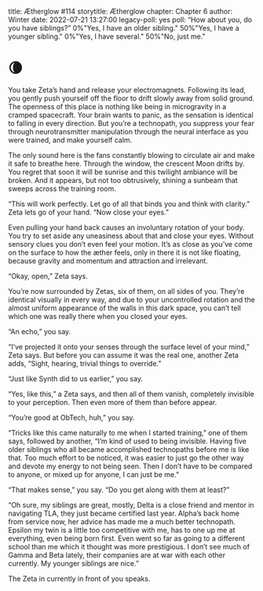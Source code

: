 title: Ætherglow #114
storytitle: Ætherglow 
chapter: Chapter 6
author: Winter
date: 2022-07-21 13:27:00
legacy-poll: yes
poll: “How about you, do you have siblings?”
      0%"Yes, I have an older sibling."
      50%"Yes, I have a younger sibling."
      0%"Yes, I have several."
      50%"No, just me."


🌘
=

You take Zeta’s hand and release your electromagnets. Following its lead, you gently push yourself off the floor to drift slowly away from solid ground. The openness of this place is nothing like being in microgravity in a cramped spacecraft. Your brain wants to panic, as the sensation is identical to falling in every direction. But you’re a technopath, you suppress your fear through neurotransmitter manipulation through the neural interface as you were trained, and make yourself calm.

The only sound here is the fans constantly blowing to circulate air and make it safe to breathe here. Through the window, the crescent Moon drifts by. You regret that soon it will be sunrise and this twilight ambiance will be broken. And it appears, but not too obtrusively, shining a sunbeam that sweeps across the training room.

“This will work perfectly. Let go of all that binds you and think with clarity.” Zeta lets go of your hand. “Now close your eyes.”

Even pulling your hand back causes an involuntary rotation of your body. You try to set aside any uneasiness about that and close your eyes. Without sensory clues you don’t even feel your motion. It’s as close as you’ve come on the surface to how the æther feels, only in there it is not like floating, because gravity and momentum and attraction and irrelevant.

“Okay, open,” Zeta says.

You’re now surrounded by Zetas, six of them, on all sides of you. They’re identical visually in every way, and due to your uncontrolled rotation and the almost uniform appearance of the walls in this dark space, you can’t tell which one was really there when you closed your eyes.

“An echo,” you say.

“I’ve projected it onto your senses through the surface level of your mind,” Zeta says. But before you can assume it was the real one, another Zeta adds, “Sight, hearing, trivial things to override.”

“Just like Synth did to us earlier,” you say.

“Yes, like this,” a Zeta says, and then all of them vanish, completely invisible to your perception. Then even more of them than before appear.

“You’re good at ObTech, huh,” you say.

“Tricks like this came naturally to me when I started training,” one of them says, followed by another, “I’m kind of used to being invisible. Having five older siblings who all became accomplished technopaths before me is like that. Too much effort to be noticed, it was easier to just go the other way and devote my energy to not being seen. Then I don’t have to be compared to anyone, or mixed up for anyone, I can just be me.”

“That makes sense,” you say. “Do you get along with them at least?”

“Oh sure, my siblings are great, mostly, Delta is a close friend and mentor in navigating TLA, they just became certified last year. Alpha’s back home from service now, her advice has made me a much better technopath. Epsilon my twin is a little too competitive with me, has to one up me at everything, even being born first. Even went so far as going to a different school than me which it thought was more prestigious. I don’t see much of Gamma and Beta lately, their companies are at war with each other currently. My younger siblings are nice.”

The Zeta in currently in front of you speaks.

